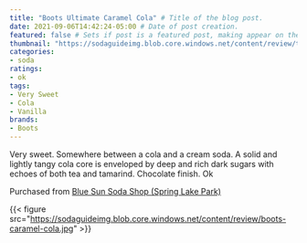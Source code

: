 ```yaml
---
title: "Boots Ultimate Caramel Cola" # Title of the blog post.
date: 2021-09-06T14:42:24-05:00 # Date of post creation.
featured: false # Sets if post is a featured post, making appear on the home page side bar.
thumbnail: "https://sodaguideimg.blob.core.windows.net/content/review/thumbs/boots-caramel-cola.jpg" # Sets thumbnail image appearing inside card on homepage.
categories:
- soda
ratings:
- ok
tags:
- Very Sweet
- Cola
- Vanilla
brands:
- Boots
---
```


Very sweet. Somewhere between a cola and a cream soda. A solid and lightly tangy cola core is enveloped by deep and rich dark sugars with echoes of both tea and tamarind. Chocolate finish. Ok

Purchased from [Blue Sun Soda Shop (Spring Lake Park)](https://bluesunsodashop.com/)

{{< figure src="https://sodaguideimg.blob.core.windows.net/content/review/boots-caramel-cola.jpg" >}}